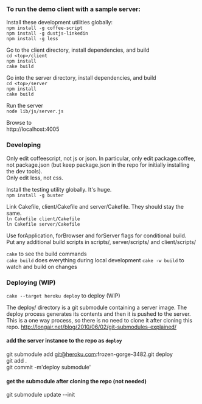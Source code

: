 


### To run the demo client with a sample server:

Install these development utilities globally:  
`npm install -g coffee-script`  
`npm install -g dustjs-linkedin`  
`npm install -g less`  

Go to the client directory, install dependencies, and build  
`cd <top>/client`  
`npm install`  
`cake build`

Go into the server directory, install dependencies, and build  
`cd <top>/server`  
`npm install`  
`cake build`  

Run the server  
`node lib/js/server.js`  

Browse to  
http://localhost:4005  



### Developing

Only edit coffeescript, not js or json. 
In particular, only edit package.coffee, not package.json (but keep package.json in the repo for initially installing the dev tools).  
Only edit less, not css.  

Install the testing utility globally. It's huge.   
`npm install -g buster`  

Link Cakefile, client/Cakefile and server/Cakefile. They should stay the same.  
`ln Cakefile client/Cakefile`  
`ln Cakefile server/Cakefile`  

Use forApplication, forBrowser and forServer flags for conditional build.  
Put any additional build scripts in scripts/, server/scripts/ and client/scripts/  

`cake` to see the build commands  
`cake build` does everything during local development
`cake -w build` to watch and build on changes  



### Deploying (WIP)
`cake --target heroku deploy` to deploy (WIP)

The deploy/ directory is a git submodule containing a server image. The deploy process generates its contents and then it is pushed to the server. This is a one way process, so there is no need to clone it after cloning this repo.
http://longair.net/blog/2010/06/02/git-submodules-explained/  

#### add the server instance to the repo as `deploy`  
git submodule add git@heroku.com:frozen-gorge-3482.git deploy  
git add .  
git commit -m'deploy submodule'  

#### get the submodule after cloning the repo (not needed)  
git submodule update --init  




